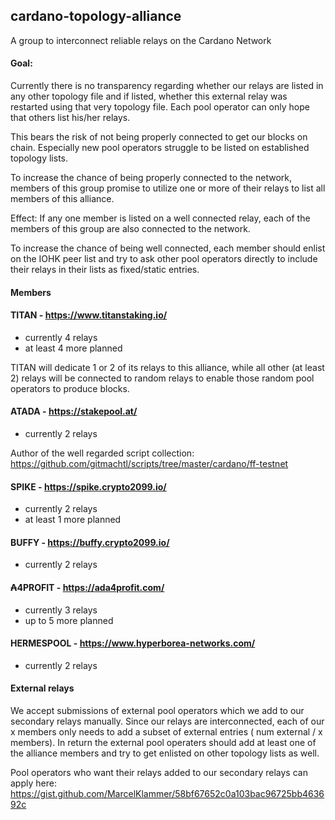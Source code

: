 ## cardano-topology-alliance
A group to interconnect reliable relays on the Cardano Network

#### Goal:
Currently there is no transparency regarding whether our relays are listed in any other topology file and if listed, 
whether this external relay was restarted using that very topology file. Each pool operator can only hope that others 
list his/her relays.

This bears the risk of not being properly connected to get our blocks on chain. Especially new pool operators struggle
to be listed on established topology lists.

To increase the chance of being properly connected to the network, members of this group promise to utilize one or more 
of their relays to list all members of this alliance.

Effect: If any one member is listed on a well connected relay, each of the members of this group are also connected to 
the network.

To increase the chance of being well connected, each member should enlist on the IOHK peer list and try to ask other 
pool operators directly to include their relays in their lists as fixed/static entries.

#### Members

#### TITAN - https://www.titanstaking.io/

 + currently 4 relays
 + at least 4 more planned

TITAN will dedicate 1 or 2 of its relays to this alliance, while all other (at least 2) relays will be connected to 
random relays to enable those random pool operators to produce blocks.

#### ATADA - https://stakepool.at/

+ currently 2 relays

Author of the well regarded script collection:
https://github.com/gitmachtl/scripts/tree/master/cardano/ff-testnet

#### SPIKE - https://spike.crypto2099.io/

+ currently 2 relays
+ at least 1 more planned

#### BUFFY - https://buffy.crypto2099.io/

+ currently 2 relays

#### ₳4PROFIT - https://ada4profit.com/

 + currently 3 relays
 + up to 5 more planned

#### HERMESPOOL - https://www.hyperborea-networks.com/

+ currently 2 relays


#### External relays

We accept submissions of external pool operators which we add to our secondary relays manually. Since our relays are 
interconnected, each of our x members only needs to add a subset of external entries ( num external / x members). In return
the external pool operaters should add at least one of the alliance members and try to get enlisted on other topology
lists as well.

Pool operators who want their relays added to our secondary relays can apply here:
https://gist.github.com/MarcelKlammer/58bf67652c0a103bac96725bb463692c
